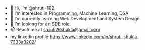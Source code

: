 - 👋 Hi, I’m @shruti-102
- 👀 I’m interested in Programming, Machine Learning, DSA
- 🌱 I’m currently learning Web Development and System Design
- 💞️ I’m looking for an SDE role.
- 📫 Reach me at shruti26shukla@gmail.com
- my linkedin profile https://www.linkedin.com/in/shruti-shukla-7333a0202/

<!---
shruti-102/shruti-102 is a ✨ special ✨ repository because its `README.md` (this file) appears on your GitHub profile.
You can click the Preview link to take a look at your changes.
--->
